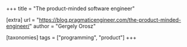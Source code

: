 +++
title = "The product-minded software engineer"

[extra]
url = "https://blog.pragmaticengineer.com/the-product-minded-engineer/"
author = "Gergely Orosz"

[taxonomies]
tags = ["programming", "product"]
+++
